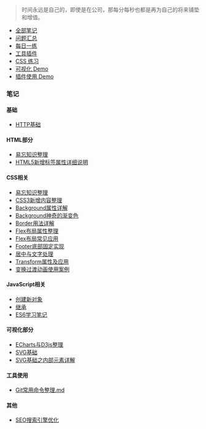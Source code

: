 > 时间永远是自己的，即使是在公司，那每分每秒也都是再为自己的将来铺垫和增值。

* [全部笔记](https://github.com/junruchen/junruchen.github.io/wiki)
* [问题汇总](https://github.com/junruchen/junruchen.github.io/wiki/%E9%97%AE%E9%A2%98%E6%B1%87%E6%80%BB)
* [每日一练](https://github.com/junruchen/junruchen.github.io/tree/master/Daily%20Practice)
* [工具插件]()
* [CSS 练习](https://github.com/junruchen/junruchen.github.io/tree/master/css)
* [可视化 Demo]()
* [插件使用 Demo]()

### 笔记
#### 基础
* [HTTP基础](https://github.com/junruchen/junruchen.github.io/wiki/HTTP-%E5%9F%BA%E7%A1%80%E6%95%B4%E7%90%86)

#### HTML部分
* [易忘知识整理](https://github.com/junruchen/junruchen.github.io/wiki/HTML-%E6%98%93%E5%BF%98%E7%9F%A5%E8%AF%86%E6%95%B4%E7%90%86)
* [HTML5新增标签属性详细说明](https://github.com/junruchen/junruchen.github.io/wiki/HTML-HTML5%E6%96%B0%E5%A2%9E%E6%A0%87%E7%AD%BE%E5%B1%9E%E6%80%A7%E6%95%B4%E7%90%86)

#### CSS相关
* [易忘知识整理](https://github.com/junruchen/junruchen.github.io/wiki/CSS-%E6%98%93%E5%BF%98%E7%9F%A5%E8%AF%86%E6%95%B4%E7%90%86)
* [CSS3新增内容整理](https://github.com/junruchen/junruchen.github.io/wiki/CSS-CSS3%E6%96%B0%E5%A2%9E%E5%86%85%E5%AE%B9%E6%95%B4%E7%90%86)
* [Background属性详解](https://github.com/junruchen/junruchen.github.io/wiki/CSS-Background%E5%B1%9E%E6%80%A7%E8%AF%A6%E8%A7%A3)
* [Background神奇的渐变色](https://github.com/junruchen/junruchen.github.io/wiki/CSS-Background%E7%A5%9E%E5%A5%87%E7%9A%84%E6%B8%90%E5%8F%98%E8%89%B2)
* [Border用法详解](https://github.com/junruchen/junruchen.github.io/wiki/CSS-Border%E7%94%A8%E6%B3%95%E8%AF%A6%E8%A7%A3)
* [Flex布局属性整理](https://github.com/junruchen/junruchen.github.io/wiki/CSS-Flex%E5%B8%83%E5%B1%80%E5%B1%9E%E6%80%A7%E6%95%B4%E7%90%86)
* [Flex布局常见应用](https://github.com/junruchen/junruchen.github.io/wiki/CSS-Flex%E5%B8%83%E5%B1%80%E5%B8%B8%E8%A7%81%E5%BA%94%E7%94%A8)
* [Footer底部固定实现](https://github.com/junruchen/junruchen.github.io/wiki/CSS-Footer%E5%BA%95%E9%83%A8%E5%9B%BA%E5%AE%9A%E5%AE%9E%E7%8E%B0)
* [居中与文字处理](https://github.com/junruchen/junruchen.github.io/wiki/CSS-%E5%B1%85%E4%B8%AD%E4%B8%8E%E6%96%87%E5%AD%97%E5%A4%84%E7%90%86)
* [Transform属性及应用](https://github.com/junruchen/junruchen.github.io/wiki/CSS-Transform%E5%B1%9E%E6%80%A7%E5%8F%8A%E5%BA%94%E7%94%A8)
* [变换过渡动画使用案例](https://github.com/junruchen/junruchen.github.io/wiki/CSS-%E5%8F%98%E6%8D%A2%E8%BF%87%E6%B8%A1%E5%8A%A8%E7%94%BB%E4%BD%BF%E7%94%A8%E6%A1%88%E4%BE%8B)

#### JavaScript相关
* [创建新对象](https://github.com/junruchen/junruchen.github.io/wiki/JS-%E5%88%9B%E5%BB%BA%E6%96%B0%E5%AF%B9%E8%B1%A1)
* [继承](https://github.com/junruchen/junruchen.github.io/wiki/JS-%E7%BB%A7%E6%89%BF)
* [ES6学习笔记]()

#### 可视化部分
* [ECharts与D3js整理](https://github.com/junruchen/junruchen.github.io/wiki/ECharts%E4%B8%8ED3js)
* [SVG基础](https://github.com/junruchen/junruchen.github.io/wiki/SVG%E5%9F%BA%E7%A1%80)
* [SVG基础之内部元素详解](https://github.com/junruchen/junruchen.github.io/wiki/SVG%E5%9F%BA%E7%A1%80%E4%B9%8B%E5%86%85%E9%83%A8%E5%85%83%E7%B4%A0)

#### 工具使用
* [Git常用命令整理.md](https://github.com/junruchen/junruchen.github.io/wiki/Git%E5%B8%B8%E7%94%A8%E5%91%BD%E4%BB%A4%E6%95%B4%E7%90%86)

#### 其他
* [SEO搜索引擎优化](https://github.com/junruchen/junruchen.github.io/wiki/SEO%E6%90%9C%E7%B4%A2%E5%BC%95%E6%93%8E%E4%BC%98%E5%8C%96)

